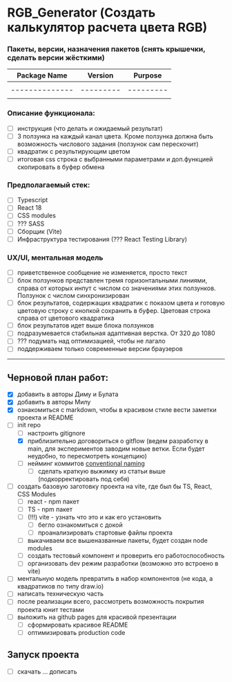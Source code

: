 # RGB_Generator (Создать калькулятор расчета цвета RGB)

### Пакеты, версии, назначения пакетов (снять крышечки, сделать версии жёсткими)

| Package Name   | Version   | Purpose |
|----------------|-----------|---------|
|                |           |         |
| -------------- | --------- |---------|
|                |           |         |

### Описание функционала:
- [ ] инструкция (что делать и ожидаемый результат)
- [ ] 3 ползунка на каждый канал цвета. Кроме ползунка должна быть возможность числового задания (ползунок сам перескочит)
- [ ] квадратик с результирующим цветом
- [ ] итоговая css строка с выбранными параметрами и доп.функцией скопировать в буфер обмена

### Предполагаемый стек:
- [ ] Typescript
- [ ] React 18
- [ ] CSS modules
- [ ] ??? SASS
- [ ] Сборщик (Vite)
- [ ] Инфраструктура тестирования (??? React Testing Library)

### UX/UI, ментальная модель
- [ ] приветственное сообщение не изменяется, просто текст
- [ ] блок ползунков представлен тремя горизонтальными линиями, справа от которых инпут с числом со значениями этих ползунков. Ползунок с числом синхронизирован
- [ ] блок результатов, содержащих квадратик с показом цвета и готовую цветовую строку с кнопкой сохранить в буфер. Цветовая строка справа от цветового квадратика
- [ ] блок результатов идет выше блока ползунков
- [ ] подразумевается стабильная адаптивная верстка. От 320 до 1080
- [ ] ??? подумать над оптимизацией, чтобы не лагало
- [ ] поддерживаем только современные версии браузеров

___

## Черновой план работ:
- [x] добавить в авторы Диму и Булата
- [x] добавить в авторы Милу
- [x] ознакомиться с markdown, чтобы в красивом стиле вести заметки проекта и README
- [ ] init repo
    - [ ] настроить gitignore
    - [x] приблизительно договориться о gitflow (ведем разработку в main, для экспериментов заводим новые ветки. Если будет неудобно, то пересмотреть концепцию)
    - [ ] нейминг коммитов [conventional naming](https://www.conventionalcommits.org/en/v1.0.0/#:~:text=Commits%20MUST%20be%20prefixed%20with,to%20your%20application%20or%20library.)
        - [ ] сделать краткую выжимку из статьи выше (подкорректировать под себя)
- [ ] создать базовую заготовку проекта на vite, где был бы TS, React, CSS Modules
    - [ ] react - npm пакет
    - [ ] TS - npm пакет
    - [ ] (!!!) vite - узнать что это и как его установить
        - [ ] бегло ознакомиться с докой
        - [ ] проанализировать стартовые файлы проекта
    - [ ] выкачиваем все вышеназванные пакеты, будет создан node modules
    - [ ] создать тестовый компонент и проверить его работоспособность
    - [ ] организовать dev режим разработки (возможно это встроено в vite)
- [ ] ментальную модель превратить в набор компонентов (не кода, а квадратиков по типу draw.io)
- [ ] написать техническую часть
- [ ] после реализации всего, рассмотреть возможность покрытия проекта юнит тестами
- [ ] выложить на github pages для красивой презентации
    - [ ] сформировать красивое README
    - [ ] оптимизировать production code

## Запуск проекта
- [ ] скачать ... дописать
